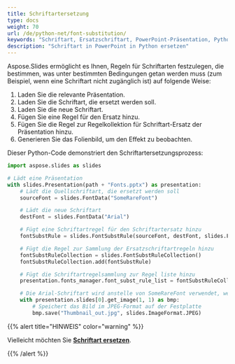 ```yaml
---
title: Schriftartersetzung
type: docs
weight: 70
url: /de/python-net/font-substitution/
keywords: "Schriftart, Ersatzschriftart, PowerPoint-Präsentation, Python, Aspose.Slides für Python über .NET"
description: "Schriftart in PowerPoint in Python ersetzen"
---
```


Aspose.Slides ermöglicht es Ihnen, Regeln für Schriftarten festzulegen, die bestimmen, was unter bestimmten Bedingungen getan werden muss (zum Beispiel, wenn eine Schriftart nicht zugänglich ist) auf folgende Weise:

1. Laden Sie die relevante Präsentation.
2. Laden Sie die Schriftart, die ersetzt werden soll.
3. Laden Sie die neue Schriftart.
4. Fügen Sie eine Regel für den Ersatz hinzu.
5. Fügen Sie die Regel zur Regelkollektion für Schriftart-Ersatz der Präsentation hinzu.
6. Generieren Sie das Folienbild, um den Effekt zu beobachten.

Dieser Python-Code demonstriert den Schriftartersetzungsprozess:

```python
import aspose.slides as slides

# Lädt eine Präsentation
with slides.Presentation(path + "Fonts.pptx") as presentation:
    # Lädt die Quellschriftart, die ersetzt werden soll
    sourceFont = slides.FontData("SomeRareFont")

    # Lädt die neue Schriftart
    destFont = slides.FontData("Arial")

    # Fügt eine Schriftartregel für den Schriftartersatz hinzu
    fontSubstRule = slides.FontSubstRule(sourceFont, destFont, slides.FontSubstCondition.WHEN_INACCESSIBLE)

    # Fügt die Regel zur Sammlung der Ersatzschriftartregeln hinzu
    fontSubstRuleCollection = slides.FontSubstRuleCollection()
    fontSubstRuleCollection.add(fontSubstRule)

    # Fügt die Schriftartregelsammlung zur Regel liste hinzu
    presentation.fonts_manager.font_subst_rule_list = fontSubstRuleCollection

    # Die Arial-Schriftart wird anstelle von SomeRareFont verwendet, wenn Letztere nicht zugänglich ist
    with presentation.slides[0].get_image(1, 1) as bmp:
        # Speichert das Bild im JPEG-Format auf der Festplatte
        bmp.save("Thumbnail_out.jpg", slides.ImageFormat.JPEG)
```

{{%  alert title="HINWEIS"  color="warning"   %}} 

Vielleicht möchten Sie [**Schriftart ersetzen**](/slides/de/python-net/font-replacement/). 

{{% /alert %}}